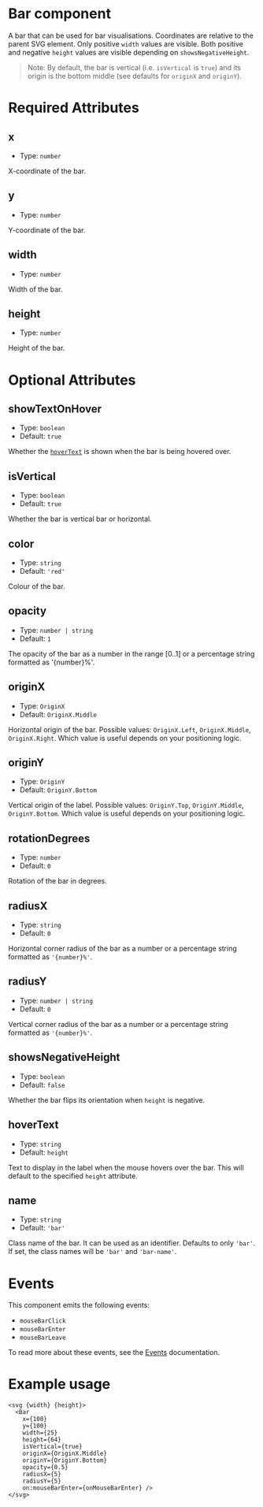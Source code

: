 # Bar component

A bar that can be used for bar visualisations.
Coordinates are relative to the parent SVG element.
Only positive `width` values are visible.
Both positive and negative `height` values are visible
depending on `showsNegativeHeight`.

> Note: By default, the bar is vertical (i.e. `isVertical` is `true`)
> and its origin is the bottom middle (see defaults for `originX` and `originY`).

# Required Attributes

## x

- Type: `number`

X-coordinate of the bar.

## y

- Type: `number`

Y-coordinate of the bar.

## width

- Type: `number`

Width of the bar.

## height

- Type: `number`

Height of the bar.

# Optional Attributes

## showTextOnHover

- Type: `boolean`
- Default: `true`

Whether the [`hoverText`](#hovertext) is shown when the bar is being hovered over.

## isVertical

- Type: `boolean`
- Default: `true`

Whether the bar is vertical bar or horizontal.

## color

- Type: `string`
- Default: `'red'`

Colour of the bar.

## opacity

- Type: `number | string`
- Default: `1`

The opacity of the bar as a number in the range [0..1] or
a percentage string formatted as '{number}%'.

## originX

- Type: `OriginX`
- Default: `OriginX.Middle`

Horizontal origin of the bar.
Possible values: `OriginX.Left`, `OriginX.Middle`, `OriginX.Right`.
Which value is useful depends on your positioning logic.

## originY

- Type: `OriginY`
- Default: `OriginY.Bottom`

Vertical origin of the label.
Possible values: `OriginY.Top`, `OriginY.Middle`, `OriginY.Bottom`.
Which value is useful depends on your positioning logic.

## rotationDegrees

- Type: `number`
- Default: `0`

Rotation of the bar in degrees.

## radiusX

- Type: `string`
- Default: `0`

Horizontal corner radius of the bar as a number
or a percentage string formatted as `'{number}%'`.

## radiusY

- Type: `number | string`
- Default: `0`

Vertical corner radius of the bar as a number
or a percentage string formatted as `'{number}%'`.

## showsNegativeHeight

- Type: `boolean`
- Default: `false`

Whether the bar flips its orientation when `height` is negative.

## hoverText

- Type: `string`
- Default: `height`

Text to display in the label when the mouse hovers over the bar. This will default to the specified `height` attribute.

## name

- Type: `string`
- Default: `'bar'`

Class name of the bar. It can be used as an identifier.
Defaults to only `'bar'`.
If set, the class names will be `'bar'` and `'bar-name'`.

# Events

This component emits the following events:

- `mouseBarClick`
- `mouseBarEnter`
- `mouseBarLeave`

To read more about these events, see the [Events](../utils/events.md) documentation.

# Example usage

```svelte
<svg {width} {height}>
  <Bar
    x={100}
    y={100}
    width={25}
    height={64}
    isVertical={true}
    originX={OriginX.Middle}
    originY={OriginY.Bottom}
    opacity={0.5}
    radiusX={5}
    radiusY={5}
    on:mouseBarEnter={onMouseBarEnter} />
</svg>
```
